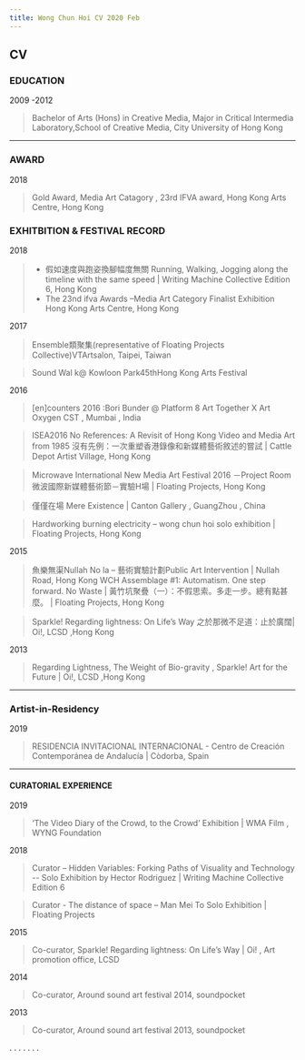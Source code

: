 ```yaml
---
title: Wong Chun Hoi CV 2020 Feb
---
```


## CV


### EDUCATION
2009 -2012
> Bachelor of Arts (Hons) in Creative Media, Major in Critical Intermedia Laboratory,School of Creative Media, City University of Hong Kong

----

### AWARD
2018  
>  Gold Award, Media Art Catagory  , 23rd IFVA award, Hong Kong Arts Centre, Hong Kong

### EXHITBITION & FESTIVAL RECORD 
2018  
> - 假如速度與跑姿換腳幅度無關 Running, Walking, Jogging along the timeline with the same speed | Writing Machine Collective Edition 6, Hong Kong 
> - The 23nd ifva Awards –Media Art Category Finalist Exhibition Hong Kong Arts Centre, Hong Kong

2017 
> Ensemble類聚集(representative of Floating Projects Collective)VTArtsalon, Taipei, Taiwan

> Sound Wal k@ Kowloon Park45thHong Kong Arts Festival

2016
> [en]counters 2016 :Bori Bunder @ Platform 8 Art Together X Art Oxygen CST , Mumbai , India

> ISEA2016 No References: A Revisit of Hong Kong Video and Media Art from 1985  沒有先例：一次重塑香港錄像和新媒體藝術敘述的嘗試 | Cattle Depot Artist Village, Hong Kong


> Microwave International New Media Art Festival 2016 －Project Room  微波國際新媒體藝術節－實驗H場 | Floating Projects, Hong Kong

>僅僅在場 Mere Existence  |  Canton Gallery , GuangZhou , China

>Hardworking burning electricity – wong chun hoi solo exhibition  | Floating Projects, Hong Kong

2015
>魚樂無渠Nullah No la – 藝術實驗計劃Public Art Intervention | Nullah Road, Hong Kong
> WCH Assemblage #1: Automatism. One step forward. No Waste | 黃竹坑聚疊（一）：不假思索。多走一步。總有點甚麼。 |  Floating Projects, Hong Kong

>Sparkle! Regarding lightness: On Life’s Way  之於那微不足道：止於廣闊| Oi!, LCSD ,Hong Kong

2013
>Regarding Lightness, The Weight of Bio-gravity , Sparkle! Art for the Future | Oi!, LCSD ,Hong Kong

----

### Artist-in-Residency
2019
>RESIDENCIA INVITACIONAL INTERNACIONAL - Centro de Creación Contemporánea de Andalucía |  Còdorba, Spain

----
#### CURATORIAL EXPERIENCE

2019
> ‘The Video Diary of the Crowd, to the Crowd’ Exhibition | WMA Film , WYNG Foundation

2018
> Curator – Hidden Variables: Forking Paths of Visuality and Technology
-- Solo Exhibition by Hector Rodriguez
| Writing Machine Collective Edition 6

> Curator - The distance of space – Man Mei To Solo Exhibition 
| Floating Projects

2015
> Co-curator, Sparkle! Regarding lightness: On Life’s Way
| Oi! , Art promotion office, LCSD

2014
>Co-curator, Around sound art festival 2014, 
soundpocket

2013
> Co-curator, Around sound art festival 2013, 
soundpocket


.
.
.
.
.
.
.